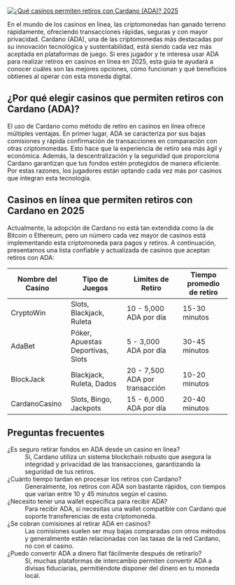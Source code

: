 [![¿Qué casinos permiten retiros con Cardano (ADA)? 2025](https://123-caf.pages.dev/gitsignup.png)](https://vrmoo.ru/Bt82HjjY)

<p>En el mundo de los casinos en línea, las criptomonedas han ganado terreno rápidamente, ofreciendo transacciones rápidas, seguras y con mayor privacidad. Cardano (ADA), una de las criptomonedas más destacadas por su innovación tecnológica y sustentabilidad, está siendo cada vez más aceptada en plataformas de juego. Si eres jugador y te interesa usar ADA para realizar retiros en casinos en línea en 2025, esta guía te ayudará a conocer cuáles son las mejores opciones, cómo funcionan y qué beneficios obtienes al operar con esta moneda digital.</p>  <h2>¿Por qué elegir casinos que permiten retiros con Cardano (ADA)?</h2> <p>El uso de Cardano como método de retiro en casinos en línea ofrece múltiples ventajas. En primer lugar, ADA se caracteriza por sus bajas comisiones y rápida confirmación de transacciones en comparación con otras criptomonedas. Esto hace que la experiencia de retiro sea más ágil y económica. Además, la descentralización y la seguridad que proporciona Cardano garantizan que tus fondos estén protegidos de manera eficiente. Por estas razones, los jugadores están optando cada vez más por casinos que integran esta tecnología.</p>  <h2>Casinos en línea que permiten retiros con Cardano en 2025</h2> <p>Actualmente, la adopción de Cardano no está tan extendida como la de Bitcoin o Ethereum, pero un número cada vez mayor de casinos está implementando esta criptomoneda para pagos y retiros. A continuación, presentamos una lista confiable y actualizada de casinos que aceptan retiros con ADA:</p>  <table>   <thead>     <tr>       <th>Nombre del Casino</th>       <th>Tipo de Juegos</th>       <th>Límites de Retiro</th>       <th>Tiempo promedio de retiro</th>     </tr>   </thead>   <tbody>     <tr>       <td>CryptoWin</td>       <td>Slots, Blackjack, Ruleta</td>       <td>10 - 5,000 ADA por día</td>       <td>15-30 minutos</td>     </tr>     <tr>       <td>AdaBet</td>       <td>Póker, Apuestas Deportivas, Slots</td>       <td>5 - 3,000 ADA por día</td>       <td>30-45 minutos</td>     </tr>     <tr>       <td>BlockJack</td>       <td>Blackjack, Ruleta, Dados</td>       <td>20 - 7,500 ADA por transacción</td>       <td>10-20 minutos</td>     </tr>     <tr>       <td>CardanoCasino</td>       <td>Slots, Bingo, Jackpots</td>       <td>15 - 6,000 ADA por día</td>       <td>20-40 minutos</td>     </tr>   </tbody> </table>  <h2>Preguntas frecuentes</h2>  <dl>   <dt>¿Es seguro retirar fondos en ADA desde un casino en línea?</dt>   <dd>Sí, Cardano utiliza un sistema blockchain robusto que asegura la integridad y privacidad de las transacciones, garantizando la seguridad de tus retiros.</dd>    <dt>¿Cuánto tiempo tardan en procesar los retiros con Cardano?</dt>   <dd>Generalmente, los retiros con ADA son bastante rápidos, con tiempos que varían entre 10 y 45 minutos según el casino.</dd>    <dt>¿Necesito tener una wallet específica para recibir ADA?</dt>   <dd>Para recibir ADA, sí necesitas una wallet compatible con Cardano que soporte transferencias de esta criptomoneda.</dd>    <dt>¿Se cobran comisiones al retirar ADA en casinos?</dt>   <dd>Las comisiones suelen ser muy bajas comparadas con otros métodos y generalmente están relacionadas con las tasas de la red Cardano, no con el casino.</dd>    <dt>¿Puedo convertir ADA a dinero fiat fácilmente después de retirarlo?</dt>   <dd>Sí, muchas plataformas de intercambio permiten convertir ADA a divisas fiduciarias, permitiéndote disponer del dinero en tu moneda local.</dd> </dl>
